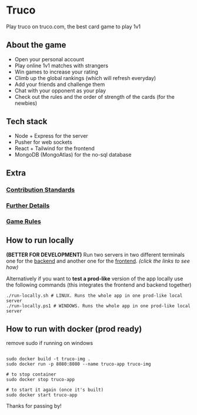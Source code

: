 # Truco

Play truco on truco.com, the best card game to play 1v1

## About the game

* Open your personal account
* Play online 1v1 matches with strangers
* Win games to increase your rating
* Climb up the global rankings (which will refresh everyday)
* Add your friends and challenge them
* Chat with your opponent as your play
* Check out the rules and the order of strength of the cards (for the newbies)

## Tech stack

* Node + Express for the server
* Pusher for web sockets
* React + Tailwind for the frontend
* MongoDB (MongoAtlas) for the no-sql database

## Extra

### [Contribution Standards](./docs/CONTRIBS.md)

### [Further Details](./docs/FURTHER_DETAILS.md)

### [Game Rules](./docs/RULES.md)

## How to run locally

**(BETTER FOR DEVELOPMENT)** Run two servers in two different terminals one for the [backend](./truco-back/README.md) and another one for the [frontend](./truco-front/README.md). *(click the links to see how)*

Alternatively if you want to **test a prod-like** version of the app locally use the following commands (this integrates the frontend and backend together)

```shell
./run-locally.sh # LINUX. Runs the whole app in one prod-like local server
./run-locally.ps1 # WINDOWS. Runs the whole app in one prod-like local server
```


## How to run with docker (prod ready)
remove sudo if running on windows
```shell

sudo docker build -t truco-img .
sudo docker run -p 8080:8080 --name truco-app truco-img

# to stop container
sudo docker stop truco-app

# to start it again (once it's built)
sudo docker start truco-app
```

Thanks for passing by!
